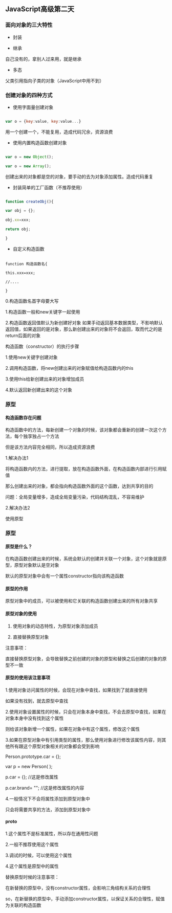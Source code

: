  ## JavaScript高级第二天

### 面向对象的三大特性

 * 封装

 * 继承

 自己没有的，拿别人过来用，就是继承

 * 多态

 父类引用指向子类的对象（JavaScript中用不到）

### 创建对象的四种方式

 * 使用字面量创建对象

 ```js

 var o = {key:value, key:value...}

 ```

 用一个创建一个，不能复用，造成代码冗余，资源浪费

 * 使用内置构造函数创建对象

 ```js

 var o = new Object();

 var o = new Array();

 ```

 创建出来的对象都是空的对象，要手动的去为对象添加属性。造成代码重复

 * 封装简单的工厂函数（不推荐使用）

 ```js

 function createObj(){

 var obj = {};

 obj.xx=xxx;

 return obj;

 }

 ```

 * 自定义构造函数

 ```

 function 构造函数名{

 this.xxx=xxx;

 //....

 }

 ```

 0.构造函数名首字母要大写

 1.构造函数一般和new关键字一起使用

 2.构造函数返回值默认为新创建好对象 如果手动返回基本数据类型，不影响默认返回值，如果返回的是对象，那么新创建出来的对象将不会返回，取而代之的是return后面的对象

 构造函数（constructor）的执行步骤

 1.使用new关键字创建对象

 2.调用构造函数，将new创建出来的对象赋值给构造函数内的this

 3.使用this给新创建出来的对象增加成员

 4.默认返回新创建出来的这个对象

### 原型

#### 构造函数存在问题

 构造函数中的方法，每新创建一个对象的时候，该对象都会重新的创建一次这个方法，每个独享独占一个方法

 但是该方法内容完全相同，所以造成资源浪费

 1.解决办法1

 将构造函数内的方法，进行提取，放在构造函数外面，在构造函数内部进行引用赋值

 那么创建出来的对象，都会指向构造函数外面的这个函数，达到共享的目的

 问题：全局变量增多，造成全局变量污染，代码结构混乱，不容易维护

 2.解决办法2

 使用原型

### 原型

#### 原型是什么？

 在构造函数创建出来的时候，系统会默认的创建并关联一个对象，这个对象就是原型，原型对象默认是空对象

 默认的原型对象中会有一个属性constructor指向该构造函数

#### 原型的作用

 原型对象中的成员，可以被使用和它关联的构造函数创建出来的所有对象共享

#### 原型对象的使用

 1. 使用对象的动态特性，为原型对象添加成员

 2. 直接替换原型对象

 注意事项：

 直接替换原型对象，会导致替换之前创建的对象的原型和替换之后创建的对象的原型不一致

#### 原型的使用该注意事项

 1.使用对象访问属性的时候，会现在对象中查找，如果找到了就直接使用

 如果没有找到，就去原型中查找

 2.使用对象设置属性的时候，只会在对象本身中查找，不会去原型中查找，如果在对象本身中没有找到这个属性

 则给该对象新增一个属性，如果在对象中有这个属性，修改这个属性

 3.如果在原型对象中有引用类型的属性，那么使用对象进行修改该属性内容，则其他所有跟这个原型对象相关的对象都会受到影响

 Person.prototype.car = {};

 var p = new Person( );

 p.car = {}; //这是修改属性

 p.car.brand= ""; //这是修改属性的内容

 4.一般情况下不会将属性添加到原型对象中

 只会将需要共享的方法，添加到原型对象中

#### __proto__

 1.这个属性不是标准属性，所以存在通用性问题

 2.一般不推荐使用这个属性

 3.调试的时候，可以使用这个属性

 4.这个属性是原型中的属性

替换原型时候的注意事项：

 在新替换的原型中，没有constructor属性，会影响三角结构关系的合理性

 so，在新替换的原型中，手动添加constructor属性，以保证关系的合理性，赋值为关联的构造函数


